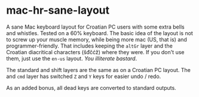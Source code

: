 # mac-hr-sane-layout
A sane Mac keyboard layout for Croatian PC users with some extra bells and whistles. Tested on a 60% keyboard.
The basic idea of the layout is not to screw up your muscle memory, while being more mac (US, that is) and programmer-friendly.
That includes keeping the `altGr` layer and the Croatian diacritical characters (šđčćž) where they were. If you don't use them, just use the `en-us` layout. _You illiterate bastard_.

The standard and shift layers are the same as on a Croatian PC layout. The and `cmd` layer has switched `Z` and `Y` keys for easier undo / redo.

As an added bonus, all dead keys are converted to standard outputs.
